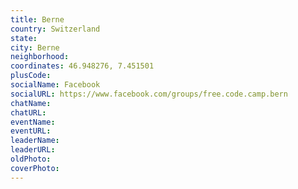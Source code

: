 ```yaml
---
title: Berne
country: Switzerland
state: 
city: Berne
neighborhood: 
coordinates: 46.948276, 7.451501
plusCode:
socialName: Facebook
socialURL: https://www.facebook.com/groups/free.code.camp.bern
chatName:
chatURL:
eventName:
eventURL:
leaderName:
leaderURL:
oldPhoto: 
coverPhoto:
---
```

